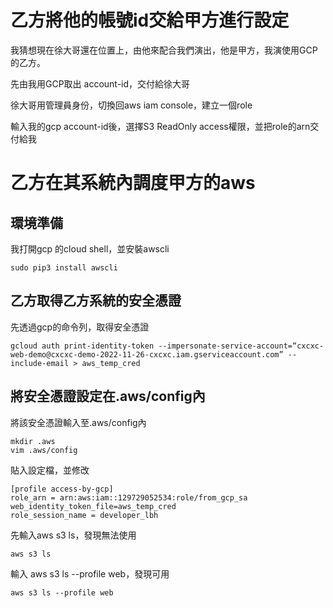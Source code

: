 # 乙方將他的帳號id交給甲方進行設定 

我猜想現在徐大哥還在位置上，由他來配合我們演出，他是甲方，我演使用GCP的乙方。

先由我用GCP取出 account-id，交付給徐大哥 

徐大哥用管理員身份，切換回aws iam console，建立一個role

輸入我的gcp account-id後，選擇S3 ReadOnly access權限，並把role的arn交付給我

# 乙方在其系統內調度甲方的aws

## 環境準備
我打開gcp 的cloud shell，並安裝awscli

`sudo pip3 install awscli`

## 乙方取得乙方系統的安全憑證
先透過gcp的命令列，取得安全憑證

`gcloud auth print-identity-token --impersonate-service-account=“cxcxc-web-demo@cxcxc-demo-2022-11-26-cxcxc.iam.gserviceaccount.com” --include-email > aws_temp_cred`

## 將安全憑證設定在.aws/config內

將該安全憑證輸入至.aws/config內

```
mkdir .aws
vim .aws/config
```

貼入設定檔，並修改

```
[profile access-by-gcp]
role_arn = arn:aws:iam::129729052534:role/from_gcp_sa
web_identity_token_file=aws_temp_cred
role_session_name = developer_lbh 
```

先輸入aws s3 ls，發現無法使用

`aws s3 ls`

輸入 aws s3 ls --profile web，發現可用

`aws s3 ls --profile web`